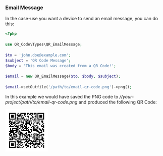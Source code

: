 ### Email Message

In the case-use you want a device to send an email message, you can do this:

```php
<?php

use QR_Code\Types\QR_EmailMessage;

$to = 'john.doe@example.com';
$subject = 'QR Code Message';
$body = 'This email was created from a QR Code!';

$email = new QR_EmailMessage($to, $body, $subject);

$email->setOutfile('/path/to/email-qr-code.png')->png();
```

In this example we would have saved the PNG code to _//your-project/path/to/email-qr-code.png_ and produced the following QR Code:

![Email Message QR Code](../../assets/images/email-message.png)